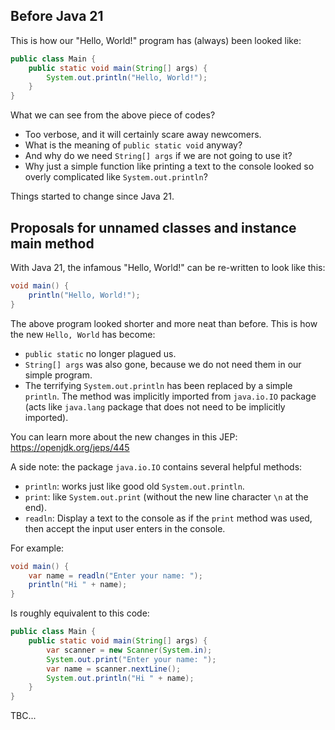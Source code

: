 ## Before Java 21

This is how our "Hello, World!" program has (always) been looked like:

```java
public class Main {
    public static void main(String[] args) {
        System.out.println("Hello, World!");
    }
}
```

What we can see from the above piece of codes?

- Too verbose, and it will certainly scare away newcomers.
- What is the meaning of `public static void` anyway?
- And why do we need `String[] args` if we are not going to use it?
- Why just a simple function like printing a text to the console looked so overly complicated like `System.out.println`?

Things started to change since Java 21.

## Proposals for unnamed classes and instance main method

With Java 21, the infamous "Hello, World!" can be re-written to look like this:

```java
void main() {
    println("Hello, World!");
}
```

The above program looked shorter and more neat than before. This is how the new `Hello, World` has become:

- `public static` no longer plagued us.
- `String[] args` was also gone, because we do not need them in our simple program.
- The terrifying `System.out.println` has been replaced by a simple `println`. The method was implicitly imported from `java.io.IO` package (acts like `java.lang` package that does not need to be implicitly imported).

You can learn more about the new changes in this JEP: https://openjdk.org/jeps/445

A side note: the package `java.io.IO` contains several helpful methods:

- `println`: works just like good old `System.out.println`.
- `print`: like `System.out.print` (without the new line character `\n` at the end).
- `readln`: Display a text to the console as if the `print` method was used, then accept the input user enters in the console.

For example: 

```java
void main() {
    var name = readln("Enter your name: ");
    println("Hi " + name);
}
```

Is roughly equivalent to this code:

```java
public class Main {
    public static void main(String[] args) {
        var scanner = new Scanner(System.in);
        System.out.print("Enter your name: ");
        var name = scanner.nextLine();
        System.out.println("Hi " + name);
    }
}
```

TBC...